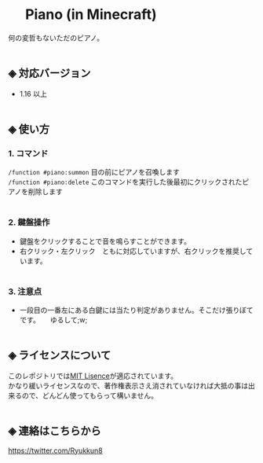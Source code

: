 # &nbsp;　Piano (in Minecraft)
何の変哲もないただのピアノ。<br><br>

## ◈ 対応バージョン<br>
  - 1.16 以上<br><br>
  
## ◈ 使い方
### 1. コマンド
  `/function #piano:summon` 目の前にピアノを召喚します<br>
  `/function #piano:delete` このコマンドを実行した後最初にクリックされたピアノを削除します<br><br>

### 2. 鍵盤操作
  - 鍵盤をクリックすることで音を鳴らすことができます。<br>
  - 右クリック・左クリック　ともに対応していますが、右クリックを推奨しています。<br><br>

### 3. 注意点
  - 一段目の一番左にある白鍵には当たり判定がありません。そこだけ張りぼてです。　　ゆるして;w;<br><br>

## ◈ ライセンスについて
このレポジトリでは[MIT Lisence](LICENSE)が適応されています。<br>
かなり緩いライセンスなので、著作権表示さえ消されていなければ大抵の事は出来るので、どんどん使ってもらって構いません。<br><br>

## ◈ 連絡はこちらから
https://twitter.com/Ryukkun8
